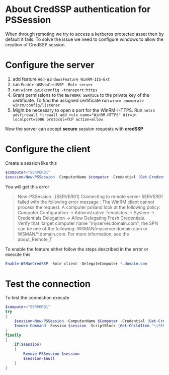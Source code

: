 # About CredSSP authentication for PSSession

When through remoting we try to access a kerberos protected asset then by default it fails.
To solve the issue we need to configure windows to allow the creation of CredSSP session.

# Configure the server

1.  add feature `Add-WindowsFeature WinRM-IIS-Ext`
1.  run `Enable-WSManCredSSP -Role server` 
1.  run `winrm quickconfig -transport:https`
1.  Grant permissions to the `NETWORK SERVICE` to the private key of the certificate. To find the assigned certificate run `winrm enumerate winrm/config/listener`
1.  Might be necessary to open a port for the WinRM-HTTPS. Run `netsh advfirewall firewall add rule name="WinRM-HTTPS" dir=in localport=5986 protocol=TCP action=allow`   

Now the server can accept **secure** session requests with **credSSP**

# Configure the client

Create a session like this
```powershell
$computer="SERVER01"
$session=New-PSSession -ComputerName $computer -Credential (Get-Credential) -Authentication CredSSP -UseSSL
```

You will get this error

> New-PSSession : [SERVER01] Connecting to remote server SERVER01 failed with the following error message : The WinRM client cannot process the request. 
> A computer poliand look at the following policy: Computer Configuration -> Administrative Templates -> System -> Credentials Delegation -> Allow Delegating Fresh Credentials.  
> Verify that itarget computer name "myserver.domain.com", the SPN can be one of the following: WSMAN/myserver.domain.com or WSMAN/*.domain.com. For more information, see the about_Remote_T

To enable the feature either follow the steps described in the error or execute this

```powershell
Enable-WSManCredSSP -Role client -DelegateComputer *.domain.com
```

# Test the connection

To test the connection execute 

```powershell
$computer="SERVER01"
try
{
    $session=New-PSSession -ComputerName $Computer -Credential (Get-Credential) -UseSSL -Authentication CredSSP
    Invoke-Command -Session $session -ScriptBlock {Get-ChildItem "\\SERVER02\C$"}
}
finally
{
    if($session)
    {
        Remove-PSSession $session
        $session=$null
    }
}
```